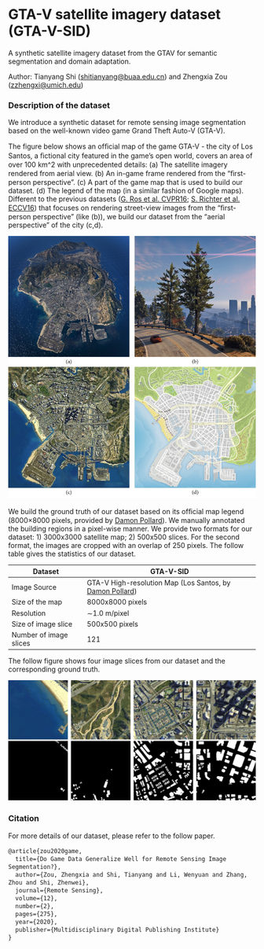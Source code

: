 # GTA-V satellite imagery dataset (GTA-V-SID)
A synthetic satellite imagery dataset from the GTAV for semantic segmentation and domain adaptation.

Author: Tianyang Shi (shitianyang@buaa.edu.cn) and Zhengxia Zou (zzhengxi@umich.edu)

### Description of the dataset

We introduce a synthetic dataset for remote sensing image segmentation based on the well-known video game Grand Theft Auto-V (GTA-V).

The figure below shows an ofﬁcial map of the game GTA-V - the city of Los Santos, a ﬁctional city featured in the game’s open world, covers an area of over 100 km^2 with unprecedented details: (a) The satellite imagery rendered from aerial view. (b) An in-game frame rendered from the “ﬁrst-person perspective”. (c) A part of the game map that is used to build our dataset. (d) The legend of the map (in a similar fashion of Google maps). Different to the previous datasets  ([G. Ros et al. CVPR16](https://www.cv-foundation.org/openaccess/content_cvpr_2016/html/Ros_The_SYNTHIA_Dataset_CVPR_2016_paper.html); [S. Richter et al. ECCV16](https://arxiv.org/abs/1608.02192))  that focuses on rendering street-view images from the “ﬁrst-person perspective” (like (b)), we build our dataset from the “aerial perspective” of the city (c,d).

![](imgs/game_data.jpg)

We build the ground truth of our dataset based on its ofﬁcial map legend (8000×8000 pixels, provided by [Damon Pollard](http://blog.damonpollard.com/grand-theft-auto-v-the-map/)). We manually annotated the building regions in a pixel-wise manner. We provide two formats for our dataset: 1) 3000x3000 satellite map; 2) 500x500 slices. For the second format, the images are cropped with an overlap of 250 pixels. The follow table gives the statistics of our dataset.

| Dataset                | GTA-V-SID                                                    |
| ---------------------- | ------------------------------------------------------------ |
| Image Source           | GTA-V High-resolution Map (Los Santos, by [Damon Pollard](http://blog.damonpollard.com/grand-theft-auto-v-the-map/)) |
| Size of the map        | 8000x8000 pixels                                             |
| Resolution             | ∼1.0 m/pixel                                                 |
| Size of image slice    | 500x500 pixels                                               |
| Number of image slices | 121                                                          |

The follow figure shows four image slices from our dataset and the corresponding ground truth.

![](imgs/dataset.jpg)



### Citation

For more details of our dataset, please refer to the follow paper.

```
@article{zou2020game,
  title={Do Game Data Generalize Well for Remote Sensing Image Segmentation?},
  author={Zou, Zhengxia and Shi, Tianyang and Li, Wenyuan and Zhang, Zhou and Shi, Zhenwei},
  journal={Remote Sensing},
  volume={12},
  number={2},
  pages={275},
  year={2020},
  publisher={Multidisciplinary Digital Publishing Institute}
}
```
